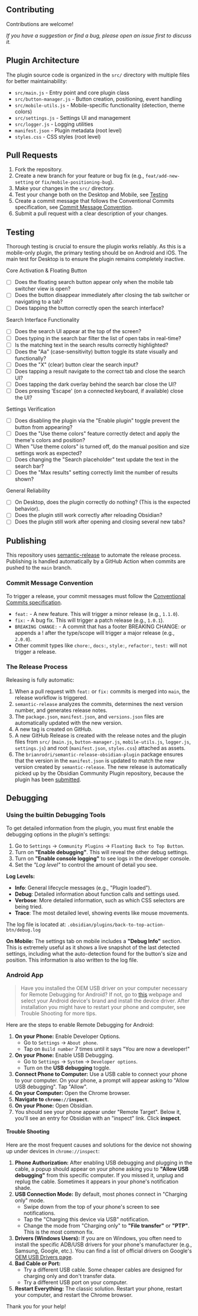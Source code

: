 ## Contributing

Contributions are welcome!

_If you have a suggestion or find a bug, please open an issue first to discuss it._

## Plugin Architecture

The plugin source code is organized in the `src/` directory with multiple files for better maintainability:

- `src/main.js` - Entry point and core plugin class
- `src/button-manager.js` - Button creation, positioning, event handling
- `src/mobile-utils.js` - Mobile-specific functionality (detection, theme colors)
- `src/settings.js` - Settings UI and management
- `src/logger.js` - Logging utilities
- `manifest.json` - Plugin metadata (root level)
- `styles.css` - CSS styles (root level)

## Pull Requests
1. Fork the repository.
2. Create a new branch for your feature or bug fix (e.g., `feat/add-new-setting` or `fix/mobile-positioning-bug`).
3. Make your changes in the `src/` directory.
4. Test your change both on the Desktop and Mobile, see [Testing](#testing)
5. Create a commit message that follows the Conventional Commits specification, see [Commit Message Convention](#commit-message-convention).
6. Submit a pull request with a clear description of your changes.

## Testing

Thorough testing is crucial to ensure the plugin works reliably. As this is a mobile-only plugin, the primary testing should be on Android and iOS. The main test for Desktop is to ensure the plugin remains completely inactive.

Core Activation & Floating Button

- [ ] Does the floating search button appear only when the mobile tab switcher view is open?
- [ ] Does the button disappear immediately after closing the tab switcher or navigating to a tab?
- [ ] Does tapping the button correctly open the search interface?

Search Interface Functionality

- [ ] Does the search UI appear at the top of the screen?
- [ ] Does typing in the search bar filter the list of open tabs in real-time?
- [ ] Is the matching text in the search results correctly highlighted?
- [ ] Does the "Aa" (case-sensitivity) button toggle its state visually and functionally?
- [ ] Does the "X" (clear) button clear the search input?
- [ ] Does tapping a result navigate to the correct tab and close the search UI?
- [ ] Does tapping the dark overlay behind the search bar close the UI?
- [ ] Does pressing 'Escape' (on a connected keyboard, if available) close the UI?

Settings Verification

- [ ] Does disabling the plugin via the "Enable plugin" toggle prevent the button from appearing?
- [ ] Does the "Use theme colors" feature correctly detect and apply the theme's colors and position?
- [ ] When "Use theme colors" is turned off, do the manual position and size settings work as expected?
- [ ] Does changing the "Search placeholder" text update the text in the search bar?
- [ ] Does the "Max results" setting correctly limit the number of results shown?

General Reliability

- [ ] On Desktop, does the plugin correctly do nothing? (This is the expected behavior).
- [ ] Does the plugin still work correctly after reloading Obsidian?
- [ ] Does the plugin still work after opening and closing several new tabs?

## Publishing
This repository uses [semantic-release](https://github.com/semantic-release/semantic-release) to automate the release process. Publishing is handled automatically by a GitHub Action when commits are pushed to the `main` branch.

### Commit Message Convention
To trigger a release, your commit messages must follow the [Conventional Commits specification](https://www.conventionalcommits.org/en/v1.0.0/).

- `feat:` - A new feature. This will trigger a minor release (e.g., `1.1.0`).
- `fix:` - A bug fix. This will trigger a patch release (e.g., `1.0.1`).
- `BREAKING CHANGE:` - A commit that has a footer BREAKING CHANGE: or appends a ! after the type/scope will trigger a major release (e.g., `2.0.0`).
- Other commit types like `chore:`, `docs:`, `style:`, `refactor:`, `test:` will not trigger a release.

### The Release Process
Releasing is fully automatic:
1. When a pull request with `feat:` or `fix:` commits is merged into `main`, the release workflow is triggered.
2. `semantic-release` analyzes the commits, determines the next version number, and generates release notes.
3. The `package.json`, `manifest.json`, and `versions.json` files are automatically updated with the new version.
4. A new tag is created on GitHub.
5. A new GitHub Release is created with the release notes and the plugin files from `src/` (`main.js`, `button-manager.js`, `mobile-utils.js`, `logger.js`, `settings.js`) and root (`manifest.json`, `styles.css`) attached as assets.
6. The `brianrodri/semantic-release-obsidian-plugin` package ensures that the version in the `manifest.json` is updated to match the new version created by `semantic-release`. The new release is automatically picked up by the Obsidian Community Plugin repository, because the plugin has been [submitted](RELEASING.md#important-note-the-publishing-process).

## Debugging

### Using the builtin Debugging Tools
To get detailed information from the plugin, you must first enable the debugging options in the plugin's settings:
1. Go to `Settings` -> `Community Plugins` -> `Floating Back to Top Button`.
2. Turn on **"Enable debugging"**. This will reveal the other debug settings.
3. Turn on **"Enable console logging"** to see logs in the developer console.
4. Set the *"Log level"* to control the amount of detail you see.

**Log Levels:**
- **Info**: General lifecycle messages (e.g., "Plugin loaded").
- **Debug**: Detailed information about function calls and settings used.
- **Verbose**: More detailed information, such as which CSS selectors are being tried.
- **Trace**: The most detailed level, showing events like mouse movements.

The log file is located at: `.obsidian/plugins/back-to-top-action-btn/debug.log`

**On Mobile:**
The settings tab on mobile includes a **"Debug Info"** section. This is extremely useful as it shows a live snapshot of the last detected settings, including what the auto-detection found for the button's size and position. This information is also written to the log file.

### Android App
> Have you installed the OEM USB driver on your computer necessary for Remote Debugging for Android? If not, go to [this](https://developer.android.com/studio/run/oem-usb) webpage and select your Android device's brand and install the device driver. After installation you might have to restart your phone and computer, see Trouble Shooting for more tips.

Here are the steps to enable Remote Debugging for Android:
1. **On your Phone:** Enable Developer Options.
    - Go to `Settings` -> `About phone`.
    - Tap on `Build number` 7 times until it says "You are now a developer!"
2. **On your Phone:** Enable USB Debugging.
    - Go to `Settings` -> `System` -> `Developer options`.
    - Turn on the **USB debugging** toggle.
3. **Connect Phone to Computer:** Use a USB cable to connect your phone to your computer. On your phone, a prompt will appear asking to "Allow USB debugging". Tap "Allow".
4. **On your Computer:** Open the Chrome browser.
5. **Navigate to `chrome://inspect`**.
6. **On your Phone:** Open Obsidian.
7. You should see your phone appear under "Remote Target". Below it, you'll see an entry for Obsidian with an "inspect" link. Click **inspect**.

#### Trouble Shooting
Here are the most frequent causes and solutions for the device not showing up under devices in `chrome://inspect`:
1. **Phone Authorization:** After enabling USB debugging and plugging in the cable, a popup should appear on your phone asking you to **"Allow USB debugging"** from this specific computer. If you missed it, unplug and replug the cable. Sometimes it appears in your phone's notification shade.
2. **USB Connection Mode:** By default, most phones connect in "Charging only" mode.
    - Swipe down from the top of your phone's screen to see notifications.
    - Tap the "Charging this device via USB" notification.
    - Change the mode from "Charging only" to **"File transfer"** or **"PTP"**. This is the most common fix.
3. **Drivers (Windows Users):** If you are on Windows, you often need to install the specific ADB/USB drivers for your phone's manufacturer (e.g., Samsung, Google, etc.). You can find a list of official drivers on Google's [OEM USB Drivers page](https://developer.android.com/studio/run/oem-usb).
4. **Bad Cable or Port:**
    - Try a different USB cable. Some cheaper cables are designed for charging only and don't transfer data.
    - Try a different USB port on your computer.
5. **Restart Everything:** The classic solution. Restart your phone, restart your computer, and restart the Chrome browser.

Thank you for your help!